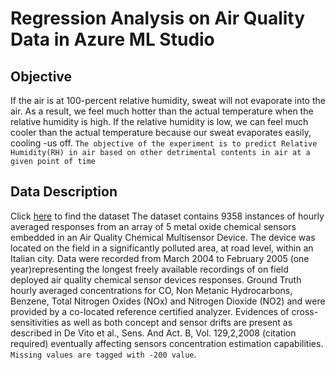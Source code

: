 # Regression Analysis on Air Quality Data in Azure ML Studio

## Objective
If the air is at 100-percent relative humidity, sweat will not evaporate into the air. As a result, we feel much hotter than the actual temperature when the relative humidity is high. If the relative humidity is low, we can feel much cooler than the actual temperature because our sweat evaporates easily, cooling -us off.
`The objective of the experiment is to predict Relative Humidity(RH) in air based on other detrimental contents in air at a given point of time`

## Data Description
Click [here](https://github.com/rakesh-upx/azure-ml/blob/master/airquality-regression-analysis/Dataset/AirQualityUCI.csv) to find the dataset
The dataset contains 9358 instances of hourly averaged responses from an array of 5 metal oxide chemical sensors embedded in an Air Quality Chemical Multisensor Device. The device was located on the field in a significantly polluted area, at road level, within an Italian city. Data were recorded from March 2004 to February 2005 (one year)representing the longest freely available recordings of on field deployed air quality chemical sensor devices responses. Ground Truth hourly averaged concentrations for CO, Non Metanic Hydrocarbons, Benzene, Total Nitrogen Oxides (NOx) and Nitrogen Dioxide (NO2) and were provided by a co-located reference certified analyzer. Evidences of cross-sensitivities as well as both concept and sensor drifts are present as described in De Vito et al., Sens. And Act. B, Vol. 129,2,2008 (citation required) eventually affecting sensors concentration estimation capabilities. `Missing values are tagged with -200 value`.
